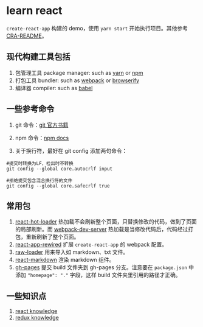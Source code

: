 # learn react

`create-react-app` 构建的 demo，使用 `yarn start` 开始执行项目。其他参考 [CRA-README](./CRA-README.md)。

## 现代构建工具包括

1.  包管理工具 package manager: such as [yarn](https://yarnpkg.com/) or [npm](https://www.npmjs.com/)
1.  打包工具 bundler: such as [webpack](https://webpack.js.org/) or [browserify](http://browserify.org/)
1.  编译器 compiler: such as [babel](http://babeljs.io/)

## 一些参考命令

1.  git 命令：[git 官方书籍](https://git-scm.com/book/en/v2)
1.  npm 命令：[npm docs](https://docs.npmjs.com/)

1.  关于换行符，最好在 git config 添加两句命令：

```
#提交时转换为LF，检出时不转换
git config --global core.autocrlf input

#拒绝提交包含混合换行符的文件
git config --global core.safecrlf true
```

## 常用包

1.  [react-hot-loader](https://github.com/gaearon/react-hot-loader) 热加载不会刷新整个页面，只替换修改的代码，做到了页面的局部刷新。而 [webpack-dev-server](https://github.com/webpack/webpack-dev-server) 热加载是当修改代码后，代码经过打包，重新刷新了整个页面。
1.  [react-app-rewired](https://github.com/timarney/react-app-rewired) 扩展 `create-react-app` 的 webpack 配置。
1.  [raw-loader](https://github.com/webpack-contrib/raw-loader) 用来导入如 markdown、txt 文件。
1.  [react-markdown](https://github.com/rexxars/react-markdown) 渲染 markdown 组件。
1.  [gh-pages](https://github.com/tschaub/gh-pages) 提交 build 文件夹到 gh-pages 分支。注意要在 `package.json` 中添加 `"homepage": "."` 字段，这样 build 文件夹里引用的路径才正确。

## 一些知识点

1. [react knowledge](knowledge-react.md)
1. [redux knowledge](knowledge-redux.md)
